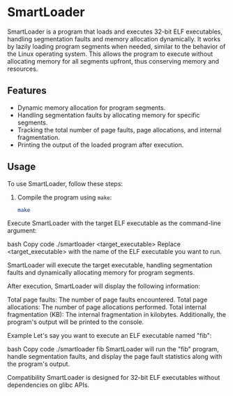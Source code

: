 # SmartLoader

SmartLoader is a program that loads and executes 32-bit ELF executables, handling segmentation faults and memory allocation dynamically. It works by lazily loading program segments when needed, similar to the behavior of the Linux operating system. This allows the program to execute without allocating memory for all segments upfront, thus conserving memory and resources.

## Features

- Dynamic memory allocation for program segments.
- Handling segmentation faults by allocating memory for specific segments.
- Tracking the total number of page faults, page allocations, and internal fragmentation.
- Printing the output of the loaded program after execution.

## Usage

To use SmartLoader, follow these steps:

1. Compile the program using `make`:

   ```bash
   make
Execute SmartLoader with the target ELF executable as the command-line argument:

bash
Copy code
./smartloader <target_executable>
Replace <target_executable> with the name of the ELF executable you want to run.

SmartLoader will execute the target executable, handling segmentation faults and dynamically allocating memory for program segments.

After execution, SmartLoader will display the following information:

Total page faults: The number of page faults encountered.
Total page allocations: The number of page allocations performed.
Total internal fragmentation (KB): The internal fragmentation in kilobytes.
Additionally, the program's output will be printed to the console.

Example
Let's say you want to execute an ELF executable named "fib":

bash
Copy code
./smartloader fib
SmartLoader will run the "fib" program, handle segmentation faults, and display the page fault statistics along with the program's output.

Compatibility
SmartLoader is designed for 32-bit ELF executables without dependencies on glibc APIs.
